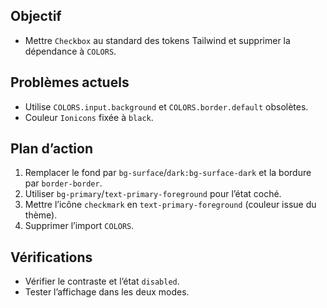 ## Objectif
- Mettre `Checkbox` au standard des tokens Tailwind et supprimer la dépendance à `COLORS`.

## Problèmes actuels
- Utilise `COLORS.input.background` et `COLORS.border.default` obsolètes.
- Couleur `Ionicons` fixée à `black`.

## Plan d’action
1. Remplacer le fond par `bg-surface`/`dark:bg-surface-dark` et la bordure par `border-border`.
2. Utiliser `bg-primary`/`text-primary-foreground` pour l’état coché.
3. Mettre l’icône `checkmark` en `text-primary-foreground` (couleur issue du thème).
4. Supprimer l’import `COLORS`.

## Vérifications
- Vérifier le contraste et l’état `disabled`.
- Tester l’affichage dans les deux modes.
